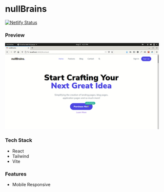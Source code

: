 # nullBrains

[![Netlify Status](https://api.netlify.com/api/v1/badges/34beca71-92a9-4fce-a05c-4455dd9b5bce/deploy-status)](https://app.netlify.com/sites/romantic-bhaskara-517ebf/deploys)

### Preview

![preview gif](./demo.gif)

### Tech Stack

- React
- Tailwind
- Vite

### Features

- Mobile Responsive
